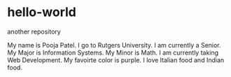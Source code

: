 # hello-world
another repository


My name is Pooja Patel.
I go to Rutgers University.
I am currently a Senior.
My Major is Information Systems.
My Minor is Math.
I am currently taking Web Development.
My favoirte color is purple.
I love Italian food and Indian food.
